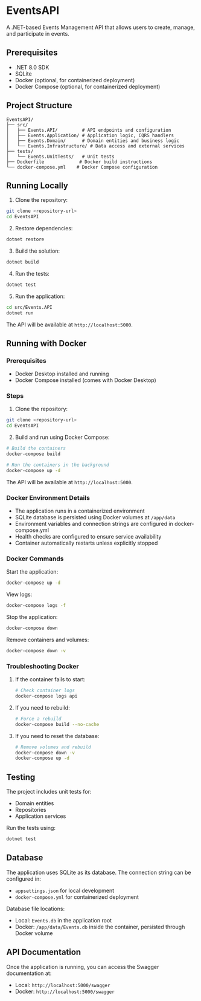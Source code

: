 # EventsAPI

A .NET-based Events Management API that allows users to create, manage, and participate in events.

## Prerequisites

- .NET 8.0 SDK
- SQLite
- Docker (optional, for containerized deployment)
- Docker Compose (optional, for containerized deployment)

## Project Structure

```
EventsAPI/
├── src/
│   ├── Events.API/         # API endpoints and configuration
│   ├── Events.Application/ # Application logic, CQRS handlers
│   ├── Events.Domain/      # Domain entities and business logic
│   └── Events.Infrastructure/ # Data access and external services
├── tests/
│   └── Events.UnitTests/   # Unit tests
├── Dockerfile             # Docker build instructions
└── docker-compose.yml    # Docker Compose configuration
```

## Running Locally

1. Clone the repository:
```bash
git clone <repository-url>
cd EventsAPI
```

2. Restore dependencies:
```bash
dotnet restore
```

3. Build the solution:
```bash
dotnet build
```

4. Run the tests:
```bash
dotnet test
```

5. Run the application:
```bash
cd src/Events.API
dotnet run
```

The API will be available at `http://localhost:5000`.

## Running with Docker

### Prerequisites
- Docker Desktop installed and running
- Docker Compose installed (comes with Docker Desktop)

### Steps

1. Clone the repository:
```bash
git clone <repository-url>
cd EventsAPI
```

2. Build and run using Docker Compose:
```bash
# Build the containers
docker-compose build

# Run the containers in the background
docker-compose up -d
```

The API will be available at `http://localhost:5000`.

### Docker Environment Details

- The application runs in a containerized environment
- SQLite database is persisted using Docker volumes at `/app/data`
- Environment variables and connection strings are configured in docker-compose.yml
- Health checks are configured to ensure service availability
- Container automatically restarts unless explicitly stopped

### Docker Commands

Start the application:
```bash
docker-compose up -d
```

View logs:
```bash
docker-compose logs -f
```

Stop the application:
```bash
docker-compose down
```

Remove containers and volumes:
```bash
docker-compose down -v
```

### Troubleshooting Docker

1. If the container fails to start:
   ```bash
   # Check container logs
   docker-compose logs api
   ```

2. If you need to rebuild:
   ```bash
   # Force a rebuild
   docker-compose build --no-cache
   ```

3. If you need to reset the database:
   ```bash
   # Remove volumes and rebuild
   docker-compose down -v
   docker-compose up -d
   ```

## Testing

The project includes unit tests for:
- Domain entities
- Repositories
- Application services

Run the tests using:
```bash
dotnet test
```

## Database

The application uses SQLite as its database. The connection string can be configured in:
- `appsettings.json` for local development
- `docker-compose.yml` for containerized deployment

Database file locations:
- Local: `Events.db` in the application root
- Docker: `/app/data/Events.db` inside the container, persisted through Docker volume

## API Documentation

Once the application is running, you can access the Swagger documentation at:
- Local: `http://localhost:5000/swagger`
- Docker: `http://localhost:5000/swagger`
